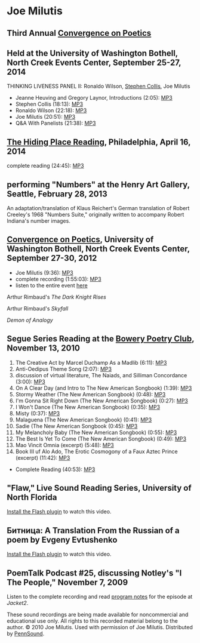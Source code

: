 Joe Milutis
===========

Third Annual [Convergence on Poetics](Convergence-on-Poetics.php#2014)
----------------------------------------------------------------------

Held at the University of Washington Bothell, North Creek Events Center, September 25-27, 2014
----------------------------------------------------------------------------------------------

THINKING LIVENESS PANEL II: Ronaldo Wilson, [Stephen Collis](Collis.php), Joe Milutis

-   Jeanne Heuving and Gregory Laynor, Introductions (2:05): [MP3](https://media.sas.upenn.edu/pennsound/groups/Bothell/Fall%202014/12_Heuving-Jeanne_Laynor-Gregory_Intro-Thinking-Liveness-II_Convergence_U-WA-Bothell_09-26-14.mp3)
-   Stephen Collis (18:13): [MP3](https://media.sas.upenn.edu/pennsound/groups/Bothell/Fall%202014/13_Collis-Stephen_Thinking-Liveness-II_Convergence_U-WA-Bothell_09-26-14.mp3)
-   Ronaldo Wilson (22:18): [MP3](https://media.sas.upenn.edu/pennsound/groups/Bothell/Fall%202014/14_Wilson-Ronaldo_Thinking-Liveness-II_Convergence_U-WA-Bothell_09-26-14.mp3)
-   Joe Milutis (20:51): [MP3](https://media.sas.upenn.edu/pennsound/groups/Bothell/Fall%202014/15_Milutis-Joe_Thinking-Liveness-II_Convergence_U-WA-Bothell_09-26-14.mp3)
-   Q&A With Panelists (21:38): [MP3](https://media.sas.upenn.edu/pennsound/groups/Bothell/Fall%202014/16_Collis-Wilson-Milutis_Q-and-A-Thinking-Liveness-II_Convergence_U-WA-Bothell_09-26-14.mp3)

[The Hiding Place Reading](http://writing.upenn.edu/pennsound/x/Hiding-Place.php), Philadelphia, April 16, 2014
---------------------------------------------------------------------------------------------------------------

complete reading (24:45): [MP3](http://media.sas.upenn.edu/pennsound/groups/Hiding-Place/04-16-14/Milutis-Joe_Complete-Reading_Hiding-Place_Philadelphia_04-16-14.mp3)

performing "Numbers" at the Henry Art Gallery, Seattle, February 28, 2013
-------------------------------------------------------------------------

  
An adaptation/translation of Klaus Reichert's German translation of Robert Creeley's 1968 "Numbers Suite," originally written to accompany Robert Indiana's number images.  

[Convergence on Poetics](http://www.uwb.edu/mfa/curriculum/program-events/fallconvergence), University of Washington Bothell, North Creek Events Center, September 27-30, 2012
------------------------------------------------------------------------------------------------------------------------------------------------------------------------------

-   Joe Milutis (9:36): [MP3](http://media.sas.upenn.edu/pennsound/groups/Bothell/09-28-12/Convergence_10_Milutis-Joe_U-WA-Bothell_09-28-12.mp3)
-   complete recording (1:55:03): [MP3](http://media.sas.upenn.edu/pennsound/groups/Bothell/09-28-12/Convergence_Complete-Recording_U-WA-Bothell_09-28-12.mp3)
-   listen to the entire event [here](http://writing.upenn.edu/pennsound/x/Convergence-on-Poetics.php)

Arthur Rimbaud's *The Dark Knight Rises*

  

Arthur Rimbaud's *Skyfall*

  

*Demon of Analogy*

  

Segue Series Reading at the [Bowery Poetry Club](http://writing.upenn.edu/pennsound/x/Segue-BPC.php), November 13, 2010
-----------------------------------------------------------------------------------------------------------------------

1.  The Creative Act by Marcel Duchamp As a Madlib (6:11): [MP3](http://media.sas.upenn.edu/pennsound/authors/Milutis/Milutis-Joe_Segue-BPC_01_TheCreativeActAsMadLib_11-13-2010.mp3)
2.  Anti-Oedipus Theme Song (2:07): [MP3](http://media.sas.upenn.edu/pennsound/authors/Milutis/Milutis-Joe_Segue-BPC_02_AntiOedipus_11-13-2010.mp3)
3.  discussion of virtual literature, The Naiads, and Silliman Concordance (3:00): [MP3](http://media.sas.upenn.edu/pennsound/authors/Milutis/Milutis-Joe_Segue-BPC_03_virtualpieces_11-13-2010.mp3)
4.  On A Clear Day (and Intro to The New American Songbook) (1:39): [MP3](http://media.sas.upenn.edu/pennsound/authors/Milutis/Milutis-Joe_Segue-BPC_04_onAClearDayandIntro_11-13-2010.mp3)
5.  Stormy Weather (The New American Songbook) (0:48): [MP3](http://media.sas.upenn.edu/pennsound/authors/Milutis/Milutis-Joe_Segue-BPC_05_stormyWeather_11-13-2010.mp3)
6.  I'm Gonna Sit Right Down (The New American Songbook) (0:27): [MP3](http://media.sas.upenn.edu/pennsound/authors/Milutis/Milutis-Joe_Segue-BPC_06_imgonnasitrightdown_11-13-2010.mp3)
7.  I Won't Dance (The New American Songbook) (0:35): [MP3](http://media.sas.upenn.edu/pennsound/authors/Milutis/Milutis-Joe_Segue-BPC_07_iwontdance_11-13-2010.mp3)
8.  Misty (0:37): [MP3](http://media.sas.upenn.edu/pennsound/authors/Milutis/Milutis-Joe_Segue-BPC_08_Misty2_11-13-2010.mp3)
9.  Malaguena (The New American Songbook) (0:41): [MP3](http://media.sas.upenn.edu/pennsound/authors/Milutis/Milutis-Joe_Segue-BPC_09_malagenia_11-13-2010.mp3)
10. Sadie (The New American Songbook (0:45): [MP3](http://media.sas.upenn.edu/pennsound/authors/Milutis/Milutis-Joe_Segue-BPC_10_sadie_11-13-2010.mp3)
11. My Melancholy Baby (The New American Songbook) (0:55): [MP3](http://media.sas.upenn.edu/pennsound/authors/Milutis/Milutis-Joe_Segue-BPC_11_mymelancholybaby_11-13-2010.mp3)
12. The Best Is Yet To Come (The New American Songbook) (0:49): [MP3](http://media.sas.upenn.edu/pennsound/authors/Milutis/Milutis-Joe_Segue-BPC_12_bestisyettocome_11-13-2010.mp3)
13. Mao Vincit Omnia (excerpt) (5:48): [MP3](http://media.sas.upenn.edu/pennsound/authors/Milutis/Milutis-Joe_Segue-BPC_13_maovincitomnia_11-13-2010.mp3)
14. Book III uf Alo Ado, The Erotic Cosmogony of a Faux Aztec Prince (excerpt) (11:42): [MP3](http://media.sas.upenn.edu/pennsound/authors/Milutis/Milutis-Joe_Segue-BPC_14_aloAdobook3_11-13-2010.mp3)

-   Complete Reading (40:53): [MP3](http://media.sas.upenn.edu/pennsound/authors/Milutis/Milutis-Joe_Segue-BPC_Complete-Recording_11-13-2010.mp3)


"Flaw," Live Sound Reading Series, University of North Florida
--------------------------------------------------------------

[Install the Flash plugin](http://get.adobe.com/flashplayer/) to watch this video.

Битница: A Translation From the Russian of a poem by Evgeny Evtushenko
----------------------------------------------------------------------

[Install the Flash plugin](http://get.adobe.com/flashplayer/) to watch this video.

PoemTalk Podcast \#25, discussing Notley's "I The People," November 7, 2009
---------------------------------------------------------------------------

Listen to the complete recording and read [program notes](https://jacket2.org/commentary/democracy-10th-poemtalk-25) for the episode at *Jacket2*.

These sound recordings are being made available for noncommercial and
educational use only. All rights to this recorded material belong to the author. © 2010 Joe Milutis. Used with permission of Joe Milutis. Distributed by
[PennSound](http://writing.upenn.edu/pennsound).
